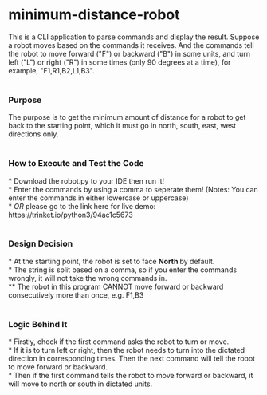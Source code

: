 # minimum-distance-robot
This is a CLI application to parse commands and display the result. Suppose a robot moves based on the commands it receives. And the commands tell the robot to move forward ("F") or backward ("B") in some units, and turn left ("L") or right ("R") in some times (only 90 degrees at a time), for example, "F1,R1,B2,L1,B3". <br>
<br>
<h3> Purpose </h3>
The purpose is to get the minimum amount of distance for a robot to get back to the starting point, which it must go in north, south, east, west directions only. <br>
<br>
<h3> How to Execute and Test the Code </h3>
* Download the robot.py to your IDE then run it! <br>
* Enter the commands by using a comma to seperate them! (Notes: You can enter the commands in either lowercase or uppercase) <br>
* <i>OR</i> please go to the link here for live demo: https://trinket.io/python3/94ac1c5673 <br>
<br>
<h3> Design Decision </h3>
* At the starting point, the robot is set to face <strong> North </strong> by default.<br>
* The string is split based on a comma, so if you enter the commands wrongly, it will not take the wrong commands in.<br>
** The robot in this program CANNOT move forward or backward consecutively more than once, e.g. F1,B3 <br>
<br>
<h3> Logic Behind It </h3>
* Firstly, check if the first command asks the robot to turn or move. <br>
* If it is to turn left or right, then the robot needs to turn into the dictated direction in corresponding times. Then the next command will tell the robot to move forward or backward.<br>
* Then if the first command tells the robot to move forward or backward, it will move to north or south in dictated units.<br>
